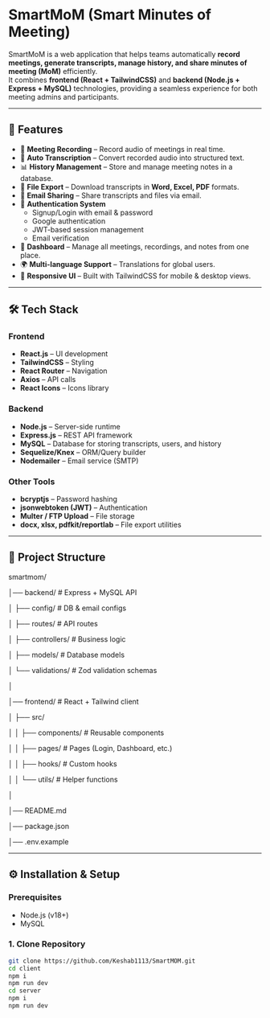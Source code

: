 # SmartMoM (Smart Minutes of Meeting)

SmartMoM is a web application that helps teams automatically **record meetings, generate transcripts, manage history, and share minutes of meeting (MoM)** efficiently.  
It combines **frontend (React + TailwindCSS)** and **backend (Node.js + Express + MySQL)** technologies, providing a seamless experience for both meeting admins and participants.

---

## 🚀 Features

- 🎤 **Meeting Recording** – Record audio of meetings in real time.
- 📝 **Auto Transcription** – Convert recorded audio into structured text.
- 📊 **History Management** – Store and manage meeting notes in a database.
- 🔗 **File Export** – Download transcripts in **Word, Excel, PDF** formats.
- 📧 **Email Sharing** – Share transcripts and files via email.
- 🔐 **Authentication System**  
  - Signup/Login with email & password  
  - Google authentication  
  - JWT-based session management  
  - Email verification  
- 📌 **Dashboard** – Manage all meetings, recordings, and notes from one place.
- 🌍 **Multi-language Support** – Translations for global users.
- 📱 **Responsive UI** – Built with TailwindCSS for mobile & desktop views.

---

## 🛠️ Tech Stack

### Frontend
- **React.js** – UI development
- **TailwindCSS** – Styling
- **React Router** – Navigation
- **Axios** – API calls
- **React Icons** – Icons library

### Backend
- **Node.js** – Server-side runtime
- **Express.js** – REST API framework
- **MySQL** – Database for storing transcripts, users, and history
- **Sequelize/Knex** – ORM/Query builder
- **Nodemailer** – Email service (SMTP)

### Other Tools
- **bcryptjs** – Password hashing
- **jsonwebtoken (JWT)** – Authentication
- **Multer / FTP Upload** – File storage
- **docx, xlsx, pdfkit/reportlab** – File export utilities

---

## 📂 Project Structure

smartmom/

│── backend/ # Express + MySQL API

│ ├── config/ # DB & email configs

│ ├── routes/ # API routes

│ ├── controllers/ # Business logic

│ ├── models/ # Database models

│ └── validations/ # Zod validation schemas

│

│── frontend/ # React + Tailwind client

│ ├── src/

│ │ ├── components/ # Reusable components

│ │ ├── pages/ # Pages (Login, Dashboard, etc.)

│ │ ├── hooks/ # Custom hooks

│ │ └── utils/ # Helper functions

│

│── README.md

│── package.json

│── .env.example


---


## ⚙️ Installation & Setup

### Prerequisites
- Node.js (v18+)  
- MySQL  

### 1. Clone Repository
```bash
git clone https://github.com/Keshab1113/SmartMOM.git
cd client
npm i
npm run dev
cd server
npm i
npm run dev
```
